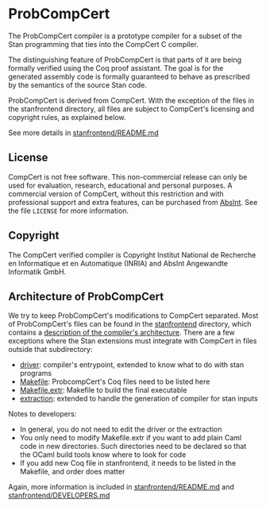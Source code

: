 # ProbCompCert

The ProbCompCert compiler is a prototype compiler for a subset of the
Stan programming that ties into the CompCert C compiler.

The distinguishing feature of ProbCompCert is that parts of it are being
formally verified using the Coq proof assistant. The goal is for the
generated assembly code is formally guaranteed to behave as prescribed
by the semantics of the source Stan code.

ProbCompCert is derived from CompCert. With the exception of the files
in the stanfrontend directory, all files are subject to
CompCert's licensing and copyright rules, as explained below. 

See more details in [stanfrontend/README.md](stanfrontend/README.md)

## License
CompCert is not free software.  This non-commercial release can only
be used for evaluation, research, educational and personal purposes.
A commercial version of CompCert, without this restriction and with
professional support and extra features, can be purchased from
[AbsInt](https://www.absint.com).  See the file `LICENSE` for more
information.

## Copyright
The CompCert verified compiler is Copyright Institut National de
Recherche en Informatique et en Automatique (INRIA) and 
AbsInt Angewandte Informatik GmbH.


## Architecture of ProbCompCert

We try to keep ProbCompCert's modifications to CompCert
separated. Most of ProbCompCert's files can be found in the
[stanfrontend](stanfrontend) directory, which contains a [description
of the compiler's architecture](stanfrontend/README.md). There are a
few exceptions where the Stan extensions must integrate with CompCert
in files outside that subdirectory:

* [driver](driver/Driver.ml): compiler's entrypoint, extended to know what to do with stan programs
* [Makefile](Makefile): ProbcompCert's Coq files need to be listed here
* [Makefile.extr](Makefile.extr): Makefile to build the final executable
* [extraction](extraction/extraction.v): extended to handle the generation of compiler for stan inputs

Notes to developers:

* In general, you do not need to edit the driver or the extraction
* You only need to modify Makefile.extr if you want to add plain Caml code in new directories. Such directories need to be declared so that the OCaml build tools know where to look for code
* If you add new Coq file in stanfrontend, it needs to be listed in the Makefile, and order does matter

Again, more information is included in
[stanfrontend/README.md](stanfrontend/README.md) and
[stanfrontend/DEVELOPERS.md](stanfrontend/DEVELOPERS.md)